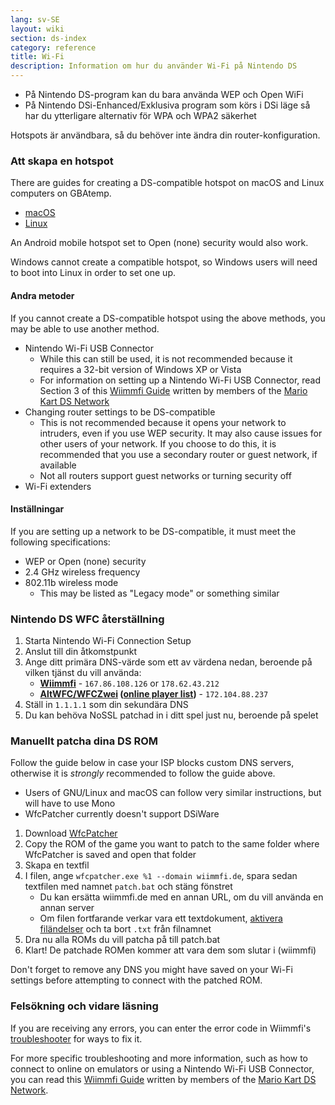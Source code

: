 ```yaml
---
lang: sv-SE
layout: wiki
section: ds-index
category: reference
title: Wi-Fi
description: Information om hur du använder Wi-Fi på Nintendo DS
---
```


- På Nintendo DS-program kan du bara använda WEP och Open WiFi
- På Nintendo DSi-Enhanced/Exklusiva program som körs i DSi läge så har du ytterligare alternativ för WPA och WPA2 säkerhet

Hotspots är användbara, så du behöver inte ändra din router-konfiguration.

### Att skapa en hotspot
There are guides for creating a DS-compatible hotspot on macOS and Linux computers on GBAtemp.
- [macOS](https://gbatemp.net/threads/571658)
- [Linux](https://gbatemp.net/threads/543283)

An Android mobile hotspot set to Open (none) security would also work.

Windows cannot create a compatible hotspot, so Windows users will need to boot into Linux in order to set one up.
#### Andra metoder
If you cannot create a DS-compatible hotspot using the above methods, you may be able to use another method.
- Nintendo Wi-Fi USB Connector
  - While this can still be used, it is not recommended because it requires a 32-bit version of Windows XP or Vista
  - For information on setting up a Nintendo Wi-Fi USB Connector, read Section 3 of this [Wiimmfi Guide](https://docs.google.com/document/d/1f3PChwQig40UaiPXlh-Gi5CggGiBPzyrpiecLZlT8ZE/edit?usp=sharing) written by members of the [Mario Kart DS Network](https://discord.gg/pa9bea6)
- Changing router settings to be DS-compatible
  - This is not recommended because it opens your network to intruders, even if you use WEP security. It may also cause issues for other users of your network. If you choose to do this, it is recommended that you use a secondary router or guest network, if available
  - Not all routers support guest networks or turning security off
- Wi-Fi extenders

#### Inställningar
If you are setting up a network to be DS-compatible, it must meet the following specifications:
- WEP or Open (none) security
- 2.4 GHz wireless frequency
- 802.11b wireless mode
  - This may be listed as "Legacy mode" or something similar

### Nintendo DS WFC återställning
1. Starta Nintendo Wi-Fi Connection Setup
1. Anslut till din åtkomstpunkt
1. Ange ditt primära DNS-värde som ett av värdena nedan, beroende på vilken tjänst du vill använda:
   - **[Wiimmfi](https://wiimmfi.de)** - `167.86.108.126` or `178.62.43.212`
   - **[AltWFC/WFCZwei](https://save-nintendo-wifi.com/) ([online player list](http://zwei.moe:9001))** - `172.104.88.237`
1. Ställ in `1.1.1.1` som din sekundära DNS
1. Du kan behöva NoSSL patchad in i ditt spel just nu, beroende på spelet

### Manuellt patcha dina DS ROM
Follow the guide below in case your ISP blocks custom DNS servers, otherwise it is *strongly* recommended to follow the guide above.

- Users of GNU/Linux and macOS can follow very similar instructions, but will have to use Mono
- WfcPatcher currently doesn't support DSiWare

1. Download [WfcPatcher](https://github.com/AdmiralCurtiss/WfcPatcher/releases)
1. Copy the ROM of the game you want to patch to the same folder where WfcPatcher is saved and open that folder
1. Skapa en textfil
1. I filen, ange `wfcpatcher.exe %1 --domain wiimmfi.de`, spara sedan textfilen med namnet `patch.bat` och stäng fönstret
   - Du kan ersätta wiimmfi.de med en annan URL, om du vill använda en annan server
   - Om filen fortfarande verkar vara ett textdokument, [aktivera filändelser](https://dsi.cfw.guide/file-extensions-%28windows%29) och ta bort `.txt` från filnamnet
1. Dra nu alla ROMs du vill patcha på till patch.bat
1. Klart! De patchade ROMen kommer att vara dem som slutar i (wiimmfi)

Don't forget to remove any DNS you might have saved on your Wi-Fi settings before attempting to connect with the patched ROM.

### Felsökning och vidare läsning
If you are receiving any errors, you can enter the error code in Wiimmfi's [troubleshooter](https://wiimmfi.de/error) for ways to fix it.

For more specific troubleshooting and more information, such as how to connect to online on emulators or using a Nintendo Wi-Fi USB Connector, you can read this [Wiimmfi Guide](https://docs.google.com/document/d/1f3PChwQig40UaiPXlh-Gi5CggGiBPzyrpiecLZlT8ZE/edit?usp=sharing) written by members of the [Mario Kart DS Network](https://discord.gg/pa9bea6).

